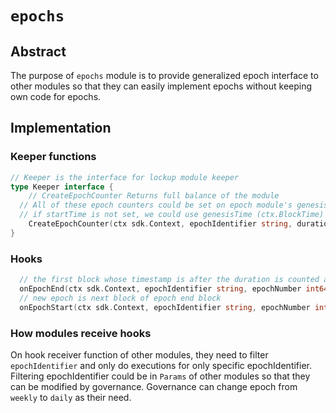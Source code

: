 <!--
order: 0
title: "Epochs Overview"
parent:
  title: "epochs"
-->

# `epochs`

## Abstract

The purpose of `epochs` module is to provide generalized epoch interface to other modules so that they can easily implement epochs without keeping own code for epochs.

## Implementation

### Keeper functions
```go
// Keeper is the interface for lockup module keeper
type Keeper interface {
	// CreateEpochCounter Returns full balance of the module
  // All of these epoch counters could be set on epoch module's genesis
  // if startTime is not set, we could use genesisTime (ctx.BlockTime) at the time of InitChain
	CreateEpochCounter(ctx sdk.Context, epochIdentifier string, duration time.Duration, startTime time.Time)
}
```

### Hooks
```go
  // the first block whose timestamp is after the duration is counted as the end of the epoch
  onEpochEnd(ctx sdk.Context, epochIdentifier string, epochNumber int64)
  // new epoch is next block of epoch end block
  onEpochStart(ctx sdk.Context, epochIdentifier string, epochNumber int64)
```

### How modules receive hooks

On hook receiver function of other modules, they need to filter `epochIdentifier` and only do executions for only specific epochIdentifier.
Filtering epochIdentifier could be in `Params` of other modules so that they can be modified by governance.
Governance can change epoch from `weekly` to `daily` as their need.
